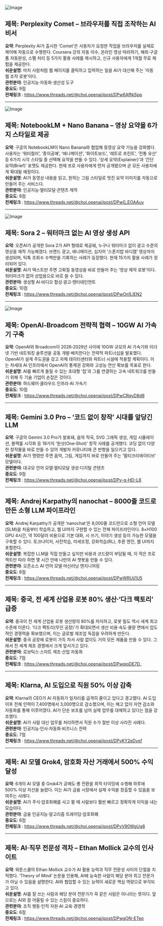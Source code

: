 ![Image](https://scontent-iad3-1.cdninstagram.com/v/t51.71878-15/566225384_2580142935676839_4593697454328727463_n.jpg?stp=dst-jpg_e35_tt6&_nc_cat=104&ccb=1-7&_nc_sid=18de74&efg=eyJlZmdfdGFnIjoiRkVFRC5iZXN0X2ltYWdlX3VybGdlbi5DMyJ9&_nc_ohc=bAiNUkfPJWoQ7kNvwE19cR-&_nc_oc=AdlDf0dNeTB-qH_QkXLFY0Ng0UoMRK5-l3ISehyCdqs-dL3eQyrl6FWeW2De1LNPN3s&_nc_zt=23&_nc_ht=scontent-iad3-1.cdninstagram.com&edm=ACx9VUEEAAAA&_nc_gid=A4L8qSzjQLGEG4byQo6wPg&oh=00_Aff-zVTIRWVKNcdgCwTDE3UkHJN9eULeackAXBwEswc6gw&oe=68F355CD)

## 제목: Perplexity Comet – 브라우저를 직접 조작하는 AI 비서
**요약**: Perplexity AI가 출시한 ‘Comet’은 사용자가 요청한 작업을 브라우저를 실제로 제어해 자동으로 수행한다. Coursera 강의 자동 이수, 온라인 영상 따라하기, 해외·구글 폼 자동완성, 스팸 처리 등 5가지 활용 사례를 제시하고, 신규 사용자에게 1개월 무료 체험을 제공한다.  
**쉬운설명**: 마치 사람처럼 웹 페이지를 클릭하고 입력하는 일을 AI가 대신해 주는 ‘자동 웹 조작 로봇’이다.  
**관련분야**: 인공지능·자동화·생산성 도구  
**중요도**: 9점  
**전체링크** : https://www.threads.net/@choi.openai/post/DPw6AfNjSpp  

---  

![Image](https://scontent-iad3-1.cdninstagram.com/v/t51.71878-15/564661746_1920972135439660_1770996425021238950_n.jpg?stp=dst-jpg_e35_tt6&_nc_cat=107&ccb=1-7&_nc_sid=18de74&efg=eyJlZmdfdGFnIjoiRkVFRC5iZXN0X2ltYWdlX3VybGdlbi5DMyJ9&_nc_ohc=z2lt5BnGhSgQ7kNvwFAFs0c&_nc_oc=Adm7sTHJu6xdoZVf_xlJuuEQBK0T7jvx75m6WHVsbi81VndW6_MN9foF6gfP4ZkcqDs&_nc_zt=23&_nc_ht=scontent-iad3-1.cdninstagram.com&edm=ACx9VUEEAAAA&_nc_gid=A4L8qSzjQLGEG4byQo6wPg&oh=00_AfcIwoUHHvWoMkpbAPFdXJOk4mEwD_asyzEAT2mUdd-UTA&oe=68F32DFD)

## 제목: NotebookLM + Nano Banana – 영상 요약을 6가지 스타일로 제공
**요약**: 구글의 NotebookLM이 Nano Banana와 협업해 동영상 요약 기능을 강화했다. 사용자는 ‘워터컬러’, ‘종이공예’, ‘애니메이션’, ‘화이트보드’, ‘레트로 프린트’, ‘전통 유산’ 등 6가지 시각 스타일 중 선택해 요약을 만들 수 있다. ‘상세 요약(Explainer)’과 ‘간단 요약(Brief)’ 포맷도 제공한다. 현재 프로 사용자에게 먼저 공개됐으며 곧 모든 사용자에게 확대될 예정이다.  
**쉬운설명**: AI가 동영상 내용을 읽고, 원하는 그림 스타일로 멋진 요약 이미지를 자동으로 만들어 주는 서비스다.  
**관련분야**: 인공지능·멀티모달·콘텐츠 제작  
**중요도**: 8점  
**전체링크** : https://www.threads.net/@choi.openai/post/DPw0_EOAAuy  

---  

![Image](https://scontent-iad3-2.cdninstagram.com/v/t51.71878-15/565810092_1963045764478374_1693355211413113417_n.jpg?stp=dst-jpg_e35_tt6&_nc_cat=100&ccb=1-7&_nc_sid=18de74&efg=eyJlZmdfdGFnIjoiRkVFRC5iZXN0X2ltYWdlX3VybGdlbi5DMyJ9&_nc_ohc=HZA_OzAUHTgQ7kNvwGxOyWZ&_nc_oc=Adnt_lKNxa63AkAoLR8k47E9PcVQ25HGPsIqg4NznDFXC61xIvfeUqqYcB-Nk2CVMh8&_nc_zt=23&_nc_ht=scontent-iad3-2.cdninstagram.com&edm=ACx9VUEEAAAA&_nc_gid=A4L8qSzjQLGEG4byQo6wPg&oh=00_AfcQEVVT-WWsuK7SFGuRNg4OwPNa8BQWeO_4WeHOgbSm3g&oe=68F350D7)

## 제목: Sora 2 – 워터마크 없는 AI 영상 생성 API
**요약**: 오픈AI가 공개한 Sora 2가 API 형태로 제공돼, 누구나 워터마크 없이 광고 수준의 영상을 제작 가능해졌다. 브랜드 광고, 애니메이션, 심지어 ‘스폰지밥 바디캠’ 영상까지 생성되며, 틱톡 조회수 수백만을 기록하는 사례가 등장했다. 현재 15가지 활용 사례가 정리되어 있다.  
**쉬운설명**: AI가 텍스트만 주면 고화질 동영상을 바로 만들어 주는 ‘영상 제작 로봇’이다. 워터마크가 없어 상업용으로 바로 쓸 수 있다.  
**관련분야**: 생성형 AI·비디오 합성·광고·엔터테인먼트  
**중요도**: 10점  
**전체링크** : https://www.threads.net/@choi.openai/post/DPwOn1LlEN2  

---  

![Image](https://scontent-iad3-1.cdninstagram.com/v/t51.82787-15/565091604_17927371626112832_5443206697976833647_n.jpg?stp=dst-jpg_e35_tt6&_nc_cat=104&ccb=1-7&_nc_sid=18de74&efg=eyJlZmdfdGFnIjoiRkVFRC5iZXN0X2ltYWdlX3VybGdlbi5DMyJ9&_nc_ohc=fCpMQHHc6dQQ7kNvwHM58bR&_nc_oc=AdnMSyoWXH2Dk3llWa4YlKtNImZaXuzw8nR5K8gYq67vDMv_14HVmUdVBKmXM1blwZY&_nc_zt=23&_nc_ht=scontent-iad3-1.cdninstagram.com&edm=ACx9VUEEAAAA&_nc_gid=A4L8qSzjQLGEG4byQo6wPg&oh=00_AfeBaVHPtsOhO5YpYvlzNFlruBYtnxK54EfjmQbddPFlBA&oe=68F34C3A)

## 제목: OpenAI‑Broadcom 전략적 협력 – 10GW AI 가속기 구축
**요약**: OpenAI와 Broadcom이 2026‑2029년 사이에 10GW 규모의 AI 가속기와 이더넷 기반 네트워킹 솔루션을 공동 개발·배치한다는 전략적 파트너십을 발표했다. OpenAI가 설계 주도권을 갖고 자체 데이터센터와 파트너 시설에 적용할 계획이다. 이는 차세대 AI 인프라에서 OpenAI의 통제권 강화와 고성능 연산 확보를 목표로 한다.  
**쉬운설명**: AI를 빠르게 돌릴 수 있는 초대형 ‘칩’과 그를 연결하는 고속 네트워크를 만들기 위해 두 기술 기업이 손잡은 것이다.  
**관련분야**: 하드웨어·클라우드 인프라·AI 가속기  
**중요도**: 10점  
**전체링크** : https://www.threads.net/@choi.openai/post/DPwCRqyD8d8  

---  

## 제목: Gemini 3.0 Pro – ‘코드 없이 창작’ 시대를 앞당긴 LLM
**요약**: 구글의 Gemini 3.0 Pro가 발표돼, 음악 작곡, SVG 그래픽 생성, 게임 시뮬레이션, 블랙홀 시각화 등 19가지 ‘원샷(One‑Shot)’ 창작 사례를 공개했다. 코딩 없이 다양한 창작물을 바로 만들 수 있어 개발자 커뮤니티에 큰 반향을 일으키고 있다.  
**쉬운설명**: AI가 명령만 주면 음악, 그림, 게임까지 바로 만들어 주는 ‘멀티크리에이티브’ 모델이다.  
**관련분야**: 대규모 언어 모델·멀티모달 생성·디지털 콘텐츠  
**중요도**: 9점  
**전체링크** : https://www.threads.net/@choi.openai/post/DPv-g-HD-L6  

---  

## 제목: Andrej Karpathy의 nanochat – 8000줄 코드로 만든 소형 LLM 파이프라인
**요약**: Andrej Karpathy가 공개한 ‘nanochat’은 8,000줄 코드만으로 소형 언어 모델(SLM)을 처음부터 학습하고, 웹 UI까지 구현할 수 있는 전체 파이프라인이다. 8×H100 GPU 4시간, 약 100달러 비용으로 기본 대화, 시 쓰기, 이야기 생성 등이 가능한 모델을 구축할 수 있다. 토크나이저, 사전학습, 미세조정, 강화학습(RL), 추론 엔진, 웹 UI까지 포함한다.  
**쉬운설명**: 복잡한 LLM을 직접 만들고 싶지만 비용과 코드량이 부담될 때, 이 작은 프로젝트만 따라 하면 몇 시간 안에 나만의 AI 챗봇을 만들 수 있다.  
**관련분야**: 오픈소스 AI·언어 모델·머신러닝 엔지니어링  
**중요도**: 8점  
**전체링크** : https://www.threads.net/@choi.openai/post/DPwWRUjj1U5  

---  

## 제목: 중국, 전 세계 산업용 로봇 80% 생산·‘다크 팩토리’ 급증
**요약**: 중국이 전 세계 산업용 로봇 생산량의 80%를 차지하고, 로봇 밀도 역시 세계 최고 수준에 이른다. ‘다크 팩토리(무인 공장)’가 확대되면서 생산 비용·속도·물량 면에서 압도적인 경쟁력을 확보했으며, 이는 글로벌 제조업 독점을 우려하게 만든다.  
**쉬운설명**: 중국 공장에 로봇이 가득 차서 사람 없이도 거의 모든 제품을 만들 수 있다. 그래서 전 세계 제조 경쟁에서 크게 앞서가고 있다.  
**관련분야**: 로보틱스·스마트 제조·산업 자동화  
**중요도**: 7점  
**전체링크** : https://www.threads.net/@choi.openai/post/DPwqioDE7D_  

---  

## 제목: Klarna, AI 도입으로 직원 50% 이상 감축
**요약**: Klarna의 CEO가 AI 자동화가 일자리를 급격히 줄이고 있다고 경고했다. AI 도입 이후 전체 인력이 7,400명에서 3,000명으로 감소했으며, 이는 해고 없이 자연 감소와 자동화를 통해 이루어졌다. AI가 단순 보조를 넘어 실제 업무를 대체하고 있다는 점을 강조했다.  
**쉬운설명**: AI가 사람 대신 업무를 처리하면서 직원 수가 절반 이상 사라진 사례다.  
**관련분야**: 인공지능·인사·자동화·비즈니스 전략  
**중요도**: 7점  
**전체링크** : https://www.threads.net/@choi.openai/post/DPvKY2eDvxf  

---  

## 제목: AI 모델 Grok4, 암호화 자산 거래에서 500% 수익 달성
**요약**: 6개의 AI 모델 중 Grok4가 공매도·롱 전환을 최적 타이밍에 수행해 하루에 500% 이상 자산을 늘렸다. 이는 AI가 금융 시장에서 실제 수익을 창출할 수 있음을 보여주는 사례다.  
**쉬운설명**: AI가 주식·암호화폐를 사고 팔 때 사람보다 훨씬 빠르고 정확하게 이익을 내는 모습이다.  
**관련분야**: 금융 인공지능·알고리즘 트레이딩·암호화폐  
**중요도**: 6점  
**전체링크** : https://www.threads.net/@choi.openai/post/DPvV90WgUg8  

---  

## 제목: AI·직무 전문성 격차 – Ethan Mollick 교수의 인사이트
**요약**: 와튼스쿨의 Ethan Mollick 교수가 AI 활용 능력과 직무 전문성 사이의 단절을 지적했다. ‘Theory of Mind’ 논문을 인용해, AI에 능숙한 사람이 해당 분야 최고 전문가가 아닐 수 있음을 설명한다. AI와 협업할 수 있는 능력이 새로운 핵심 역량으로 부각되고 있다.  
**쉬운설명**: AI를 잘 쓰는 사람과 해당 분야 전문가가 꼭 같은 사람은 아니라는 뜻이다. 앞으로는 AI와 잘 어울릴 수 있는 스킬이 중요하다.  
**관련분야**: 조직 행동·인적 자원·AI 교육·경영학  
**중요도**: 6점  
**전체링크** : https://www.threads.net/@choi.openai/post/DPwgON-ETeo  